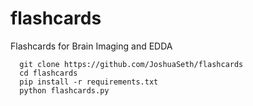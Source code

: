 # flashcards
 
Flashcards for Brain Imaging and EDDA

```
  git clone https://github.com/JoshuaSeth/flashcards
  cd flashcards
  pip install -r requirements.txt
  python flashcards.py
```